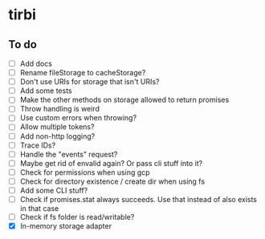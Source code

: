 # tirbi

## To do

- [ ] Add docs
- [ ] Rename fileStorage to cacheStorage?
- [ ] Don't use URIs for storage that isn't URIs?
- [ ] Add some tests
- [ ] Make the other methods on storage allowed to return promises
- [ ] Throw handling is weird
- [ ] Use custom errors when throwing?
- [ ] Allow multiple tokens?
- [ ] Add non-http logging?
- [ ] Trace IDs?
- [ ] Handle the "events" request?
- [ ] Maybe get rid of envalid again? Or pass cli stuff into it?
- [ ] Check for permissions when using gcp
- [ ] Check for directory existence / create dir when using fs
- [ ] Add some CLI stuff?
- [ ] Check if promises.stat always succeeds. Use that instead of also exists in
      that case
- [ ] Check if fs folder is read/writable?
- [x] In-memory storage adapter
